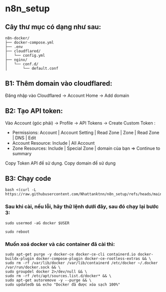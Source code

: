 # n8n_setup
## Cây thư mục có dạng như sau:

```
n8n-docker/
├── docker-compose.yml
├── .env
├── cloudflared/
│   └── config.yml
├── nginx/
│   └── conf.d/
│       └── default.conf
```

## B1: Thêm domain vào cloudflared: 
Đăng nhập vào Cloudflared -> Account Home -> Add domain
## B2: Tạo API token:
Vào Account (góc phải) -> Profile -> API Tokens -> Create Custom Token :
- Permissions:
  Account | Account Setting | Read
  Zone | Zone | Read
  Zone | DNS | Edit
- Account Resource:
  Include | All Account
- Zone Resources:
  Include | Special Zone | domain của bạn
=> Continue to summary

Copy Token API để sử dụng.
Copy domain để sử dụng

## B3: Chạy code
```
bash <(curl -L https://raw.githubusercontent.com/Nhattanktnn/n8n_setup/refs/heads/main/setup/setup.sh)
```
### Sau khi cài, nếu lỗi, hãy thử lệnh dưới đây, sau đó chạy lại bước 3:
```
sudo usermod -aG docker $USER
```
```
sudo reboot
```
### Muốn xoá docker và các container đã cài thì:
```
sudo apt-get purge -y docker-ce docker-ce-cli containerd.io docker-buildx-plugin docker-compose-plugin docker-ce-rootless-extras && \
sudo rm -rf /var/lib/docker /var/lib/containerd /etc/docker ~/.docker /var/run/docker.sock && \
sudo groupdel docker 2>/dev/null && \
sudo rm -rf /etc/apt/sources.list.d/docker* && \
sudo apt-get autoremove -y --purge && \
sudo updatedb && echo "Docker đã được xóa sạch 100%"
```
